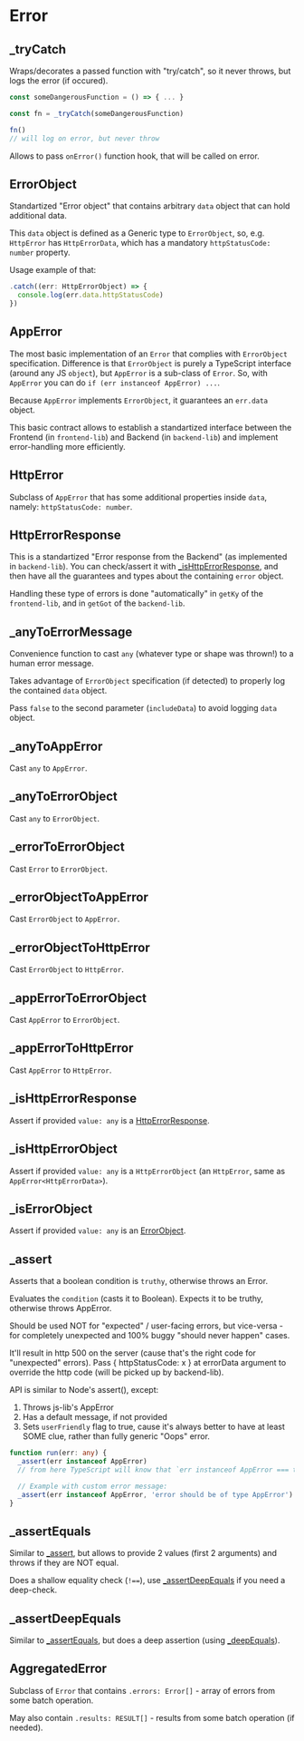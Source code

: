 # Error

## \_tryCatch

Wraps/decorates a passed function with "try/catch", so it never throws, but logs the error (if
occured).

```ts
const someDangerousFunction = () => { ... }

const fn = _tryCatch(someDangerousFunction)

fn()
// will log on error, but never throw
```

Allows to pass `onError()` function hook, that will be called on error.

## ErrorObject

Standartized "Error object" that contains arbitrary `data` object that can hold additional data.

This `data` object is defined as a Generic type to `ErrorObject`, so, e.g. `HttpError` has
`HttpErrorData`, which has a mandatory `httpStatusCode: number` property.

Usage example of that:

```ts
.catch((err: HttpErrorObject) => {
  console.log(err.data.httpStatusCode)
})
```

## AppError

The most basic implementation of an `Error` that complies with `ErrorObject` specification.
Difference is that `ErrorObject` is purely a TypeScript interface (around any JS `object`), but
`AppError` is a sub-class of `Error`. So, with `AppError` you can do
`if (err instanceof AppError) ...`.

Because `AppError` implements `ErrorObject`, it guarantees an `err.data` object.

This basic contract allows to establish a standartized interface between the Frontend (in
`frontend-lib`) and Backend (in `backend-lib`) and implement error-handling more efficiently.

## HttpError

Subclass of `AppError` that has some additional properties inside `data`, namely:
`httpStatusCode: number`.

## HttpErrorResponse

This is a standartized "Error response from the Backend" (as implemented in `backend-lib`). You can
check/assert it with [\_isHttpErrorResponse](#ishttperrorresponse), and then have all the guarantees
and types about the containing `error` object.

Handling these type of errors is done "automatically" in `getKy` of the `frontend-lib`, and in
`getGot` of the `backend-lib`.

## \_anyToErrorMessage

Convenience function to cast `any` (whatever type or shape was thrown!) to a human error message.

Takes advantage of `ErrorObject` specification (if detected) to properly log the contained `data`
object.

Pass `false` to the second parameter (`includeData`) to avoid logging `data` object.

## \_anyToAppError

Cast `any` to `AppError`.

## \_anyToErrorObject

Cast `any` to `ErrorObject`.

## \_errorToErrorObject

Cast `Error` to `ErrorObject`.

## \_errorObjectToAppError

Cast `ErrorObject` to `AppError`.

## \_errorObjectToHttpError

Cast `ErrorObject` to `HttpError`.

## \_appErrorToErrorObject

Cast `AppError` to `ErrorObject`.

## \_appErrorToHttpError

Cast `AppError` to `HttpError`.

## \_isHttpErrorResponse

Assert if provided `value: any` is a [HttpErrorResponse](#httperrorresponse).

## \_isHttpErrorObject

Assert if provided `value: any` is a `HttpErrorObject` (an `HttpError`, same as
`AppError<HttpErrorData>`).

## \_isErrorObject

Assert if provided `value: any` is an [ErrorObject](#errorobject).

## \_assert

Asserts that a boolean condition is `truthy`, otherwise throws an Error.

Evaluates the `condition` (casts it to Boolean). Expects it to be truthy, otherwise throws AppError.

Should be used NOT for "expected" / user-facing errors, but vice-versa - for completely unexpected
and 100% buggy "should never happen" cases.

It'll result in http 500 on the server (cause that's the right code for "unexpected" errors). Pass {
httpStatusCode: x } at errorData argument to override the http code (will be picked up by
backend-lib).

API is similar to Node's assert(), except:

1. Throws js-lib's AppError
2. Has a default message, if not provided
3. Sets `userFriendly` flag to true, cause it's always better to have at least SOME clue, rather
   than fully generic "Oops" error.

```ts
function run(err: any) {
  _assert(err instanceof AppError)
  // from here TypeScript will know that `err instanceof AppError === true`, or `err: AppError`

  // Example with custom error message:
  _assert(err instanceof AppError, 'error should be of type AppError')
}
```

## \_assertEquals

Similar to [\_assert](#assert), but allows to provide 2 values (first 2 arguments) and throws if
they are NOT equal.

Does a shallow equality check (`!==`), use [\_assertDeepEquals](#assertdeepequals) if you need a
deep-check.

## \_assertDeepEquals

Similar to [\_assertEquals](#assertequals), but does a deep assertion (using
[\_deepEquals](./object.md#deepequals)).

## AggregatedError

Subclass of `Error` that contains `.errors: Error[]` - array of errors from some batch operation.

May also contain `.results: RESULT[]` - results from some batch operation (if needed).

